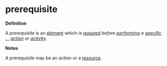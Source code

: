 # prerequisite

**Definition**

A _prerequisite_ is an [element](element.md) which _is_ [_required_](require.md) _before_ [_performing_](perform.md) _a_ [_specific_](specific.md) __ [_action_](act.md) _or_ [_activity_](activity.md)_._

**Notes**

A prerequisite may be an action _or_ a [resource](resource.md).
